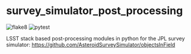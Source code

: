 # survey_simulator_post_processing

<!-- [![Build Status](https://travis-ci.org/dirac-institute/survey_simulator_post_processing.svg?branch=master)](https://travis-ci.org/dirac-institute/survey_simulator_post_processing) -->

![flake8](https://github.com/dirac-institute/survey_simulator_post_processing/actions/workflows/python-app.yml/badge.svg)
![pytest](https://github.com/dirac-institute/survey_simulator_post_processing/actions/workflows/python-app.yml/badge.svg)

LSST stack based post-processing modules in python for the JPL survey simulator: https://github.com/AsteroidSurveySimulator/objectsInField


